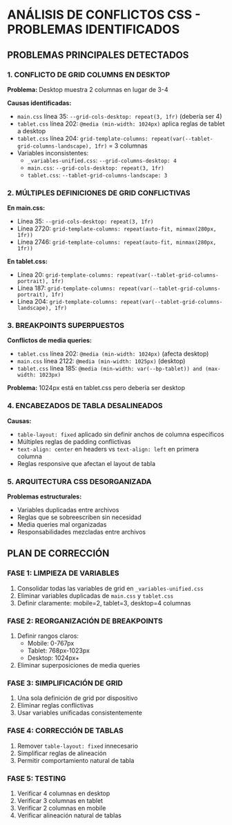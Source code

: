 # ANÁLISIS DE CONFLICTOS CSS - PROBLEMAS IDENTIFICADOS

## PROBLEMAS PRINCIPALES DETECTADOS

### 1. CONFLICTO DE GRID COLUMNS EN DESKTOP

**Problema:** Desktop muestra 2 columnas en lugar de 3-4

**Causas identificadas:**
- `main.css` línea 35: `--grid-cols-desktop: repeat(3, 1fr)` (debería ser 4)
- `tablet.css` línea 202: `@media (min-width: 1024px)` aplica reglas de tablet a desktop
- `tablet.css` línea 204: `grid-template-columns: repeat(var(--tablet-grid-columns-landscape), 1fr)` = 3 columnas
- Variables inconsistentes:
  - `_variables-unified.css`: `--grid-columns-desktop: 4`
  - `main.css`: `--grid-cols-desktop: repeat(3, 1fr)`
  - `tablet.css`: `--tablet-grid-columns-landscape: 3`

### 2. MÚLTIPLES DEFINICIONES DE GRID CONFLICTIVAS

**En main.css:**
- Línea 35: `--grid-cols-desktop: repeat(3, 1fr)`
- Línea 2720: `grid-template-columns: repeat(auto-fit, minmax(280px, 1fr))`
- Línea 2746: `grid-template-columns: repeat(auto-fit, minmax(280px, 1fr))`

**En tablet.css:**
- Línea 20: `grid-template-columns: repeat(var(--tablet-grid-columns-portrait), 1fr)`
- Línea 187: `grid-template-columns: repeat(var(--tablet-grid-columns-portrait), 1fr)`
- Línea 204: `grid-template-columns: repeat(var(--tablet-grid-columns-landscape), 1fr)`

### 3. BREAKPOINTS SUPERPUESTOS

**Conflictos de media queries:**
- `tablet.css` línea 202: `@media (min-width: 1024px)` (afecta desktop)
- `main.css` línea 2122: `@media (min-width: 1025px)` (desktop)
- `tablet.css` línea 185: `@media (min-width: var(--bp-tablet)) and (max-width: 1023px)`

**Problema:** 1024px está en tablet.css pero debería ser desktop

### 4. ENCABEZADOS DE TABLA DESALINEADOS

**Causas:**
- `table-layout: fixed` aplicado sin definir anchos de columna específicos
- Múltiples reglas de padding conflictivas
- `text-align: center` en headers vs `text-align: left` en primera columna
- Reglas responsive que afectan el layout de tabla

### 5. ARQUITECTURA CSS DESORGANIZADA

**Problemas estructurales:**
- Variables duplicadas entre archivos
- Reglas que se sobreescriben sin necesidad
- Media queries mal organizadas
- Responsabilidades mezcladas entre archivos

## PLAN DE CORRECCIÓN

### FASE 1: LIMPIEZA DE VARIABLES
1. Consolidar todas las variables de grid en `_variables-unified.css`
2. Eliminar variables duplicadas de `main.css` y `tablet.css`
3. Definir claramente: mobile=2, tablet=3, desktop=4 columnas

### FASE 2: REORGANIZACIÓN DE BREAKPOINTS
1. Definir rangos claros:
   - Mobile: 0-767px
   - Tablet: 768px-1023px  
   - Desktop: 1024px+
2. Eliminar superposiciones de media queries

### FASE 3: SIMPLIFICACIÓN DE GRID
1. Una sola definición de grid por dispositivo
2. Eliminar reglas conflictivas
3. Usar variables unificadas consistentemente

### FASE 4: CORRECCIÓN DE TABLAS
1. Remover `table-layout: fixed` innecesario
2. Simplificar reglas de alineación
3. Permitir comportamiento natural de tabla

### FASE 5: TESTING
1. Verificar 4 columnas en desktop
2. Verificar 3 columnas en tablet
3. Verificar 2 columnas en mobile
4. Verificar alineación natural de tablas